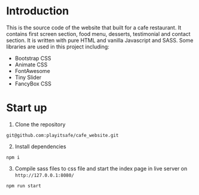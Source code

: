 # Introduction
This is the source code of the website that built for a cafe restaurant. It contains first screen section, food menu, desserts, testimonial and contact section.
It is written with pure HTML and vanilla Javascript and SASS.
Some libraries are used in this project including:
- Bootstrap CSS
- Animate CSS
- FontAwesome
- Tiny Slider
- FancyBox CSS

# Start up
1. Clone the repository
```
git@github.com:playitsafe/cafe_website.git
```
2. Install dependencies
```
npm i
```

3. Compile sass files to css file and start the index page in live server on `http://127.0.0.1:8080/`
```
npm run start
```


